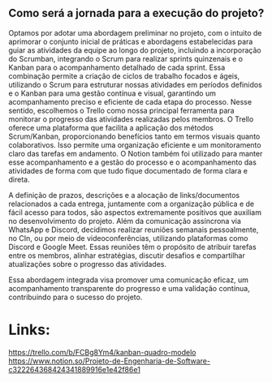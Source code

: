 ## Como será a jornada para a execução do projeto?

Optamos por adotar uma abordagem preliminar no projeto, com o intuito de aprimorar o conjunto inicial de práticas e abordagens estabelecidas para guiar as atividades da equipe ao longo do projeto, incluindo a incorporação do Scrumban, integrando o Scrum para realizar sprints quinzenais e o Kanban para o acompanhamento detalhado de cada sprint. Essa combinação permite a criação de ciclos de trabalho focados e ágeis, utilizando o Scrum para estruturar nossas atividades em períodos definidos e o Kanban para uma gestão contínua e visual, garantindo um acompanhamento preciso e eficiente de cada etapa do processo. Nesse sentido, escolhemos o Trello como nossa principal ferramenta para monitorar o progresso das atividades realizadas pelos membros. O Trello oferece uma plataforma que facilita a aplicação dos métodos Scrum/Kanban, proporcionando benefícios tanto em termos visuais quanto colaborativos. Isso permite uma organização eficiente e um monitoramento claro das tarefas em andamento. O Notion também foi utilizado para manter esse acompanhamento e a gestão do processo e o acompanhamento das atividades de forma com que tudo fique documentado de forma clara e direta.

A definição de prazos, descrições e a alocação de links/documentos relacionados a cada entrega, juntamente com a organização pública e de fácil acesso para todos, são aspectos extremamente positivos que auxiliam no desenvolvimento do projeto. Além da comunicação assíncrona via WhatsApp e Discord, decidimos realizar reuniões semanais pessoalmente, no CIn, ou por meio de videoconferências, utilizando plataformas como Discord e Google Meet. Essas reuniões têm o propósito de atribuir tarefas entre os membros, alinhar estratégias, discutir desafios e compartilhar atualizações sobre o progresso das atividades.

Essa abordagem integrada visa promover uma comunicação eficaz, um acompanhamento transparente do progresso e uma validação contínua, contribuindo para o sucesso do projeto.

# Links:
https://trello.com/b/FCBg8Ym4/kanban-quadro-modelo
https://www.notion.so/Projeto-de-Engenharia-de-Software-c322264368424341889916e1e42f86e1
